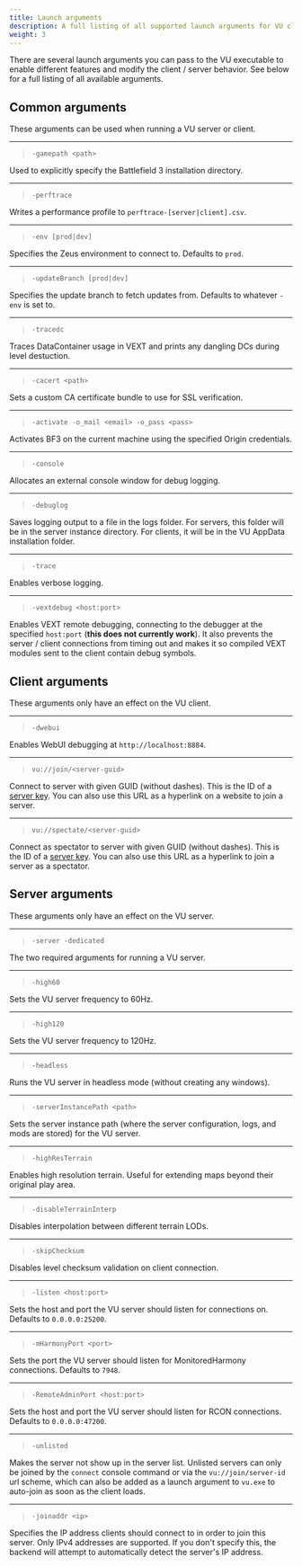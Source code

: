 ```yaml
---
title: Launch arguments
description: A full listing of all supported launch arguments for VU clients and servers.
weight: 3
---
```


There are several launch arguments you can pass to the VU executable to enable different features and modify the client / server behavior. See below for a full listing of all available arguments.


## Common arguments

These arguments can be used when running a VU server or client.

---

> `-gamepath <path>`

Used to explicitly specify the Battlefield 3 installation directory.

---

> `-perftrace`

Writes a performance profile to `perftrace-[server|client].csv`.

---

> `-env [prod|dev]`

Specifies the Zeus environment to connect to. Defaults to `prod`.

---

> `-updateBranch [prod|dev]`

Specifies the update branch to fetch updates from. Defaults to whatever `-env` is set to.

---

> `-tracedc`

Traces DataContainer usage in VEXT and prints any dangling DCs during level destuction.

---

> `-cacert <path>`

Sets a custom CA certificate bundle to use for SSL verification.

---

> `-activate -o_mail <email> -o_pass <pass>`

Activates BF3 on the current machine using the specified Origin credentials.

---

> `-console`

Allocates an external console window for debug logging.

---

> `-debuglog`
 
Saves logging output to a file in the logs folder. For servers, this folder will be in the server instance directory. For clients, it will be in the VU AppData installation folder.

---

> `-trace`

Enables verbose logging.

---

> `-vextdebug <host:port>`

Enables VEXT remote debugging, connecting to the debugger at the specified `host:port` (**this does not currently work**). It also prevents the server / client connections from timing out and makes it so compiled VEXT modules sent to the client contain debug symbols.

## Client arguments

These arguments only have an effect on the VU client.

---

> `-dwebui`

Enables WebUI debugging at `http://localhost:8884`.

---

> `vu://join/<server-guid>`

Connect to server with given GUID (without dashes). This is the ID of a [server key](/hosting/prereq/#generating-server-keys). You can also use this URL as a hyperlink on a website to join a server.

---

> `vu://spectate/<server-guid>`

Connect as spectator to server with given GUID (without dashes). This is the ID of a [server key](/hosting/prereq/#generating-server-keys). You can also use this URL as a hyperlink to join a server as a spectator.

## Server arguments

These arguments only have an effect on the VU server.

---

> `-server -dedicated`

The two required arguments for running a VU server.

---

> `-high60`

Sets the VU server frequency to 60Hz.

---

> `-high120`
 
Sets the VU server frequency to 120Hz.

---

> `-headless`

Runs the VU server in headless mode (without creating any windows).

---

> `-serverInstancePath <path>`

Sets the server instance path (where the server configuration, logs, and mods are stored) for the VU server.

---

> `-highResTerrain`

Enables high resolution terrain. Useful for extending maps beyond their original play area.

---

> `-disableTerrainInterp`
 
Disables interpolation between different terrain LODs.

---

> `-skipChecksum`

Disables level checksum validation on client connection.

---

> `-listen <host:port>`
 
Sets the host and port the VU server should listen for connections on. Defaults to `0.0.0.0:25200`.

---

> `-mHarmonyPort <port>`
 
Sets the port the VU server should listen for MonitoredHarmony connections. Defaults to `7948`.

---

> `-RemoteAdminPort <host:port>`
 
Sets the host and port the VU server should listen for RCON connections. Defaults to `0.0.0.0:47200`.

---

> `-unlisted`

Makes the server not show up in the server list. Unlisted servers can only be joined by the `connect` console command or via the `vu://join/server-id` url scheme, which can also be added as a launch argument to `vu.exe` to auto-join as soon as the client loads.

---

> `-joinaddr <ip>`

Specifies the IP address clients should connect to in order to join this server. Only IPv4 addresses are supported. If you don't specify this, the backend will attempt to automatically detect the server's IP address.